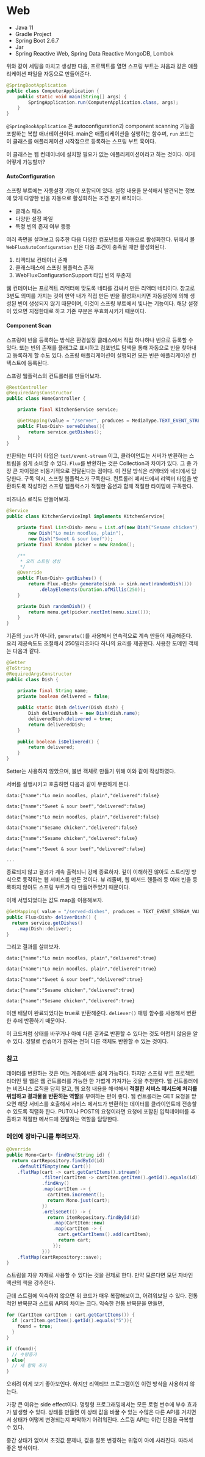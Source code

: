 # Web



- Java 11
- Gradle Project
- Spring Boot 2.6.7
- Jar
- Spring Reactive Web, Spring Data Reactive MongoDB, Lombok

위와 같이 세팅을 마치고 생성한 다음, 프로젝트를 열면 스프링 부트는 처음과 같은 애플리케이션 파일을 자동으로 만들어준다.

```java
@SpringBootApplication
public class ComputerApplication {
	public static void main(String[] args) {
		SpringApplication.run(ComputerApplication.class, args);
	}
}
```

`@SpringBookApplication` 은 autoconfiguration과 component scanning 기능을 포함하는 복합 애너테이션이다. main은 애플리케이션을 실행하는 함수며, `run` 코드는 이 클래스를 애플리케이션 시작점으로 등록하는 스프링 부트 훅이다.

이 클래스는 웹 컨테이너에 설치할 필요가 없는 애플리케이션이라고 하는 것이다. 이게 어떻게 가능할까?



#### AutoConfiguration

스프링 부트에는 자동설정 기능이 포함되어 있다. 설정 내용을 분석해서 발견되는 정보에 맞게 다양한 빈을 자동으로 활성화하는 조건 분기 로직이다.

- 클래스 패스
- 다양한 설정 파일
- 특정 빈의 존재 여부 등등

여러 측면을 살펴보고 유추한 다음 다양한 컴포넌트를 자동으로 활성화한다. 뒤에서 볼 `WebFluxAutoConfiguration` 빈은 다음 조건이 충족될 때만 활성화된다.

1. 리액티브 컨테이너 존재
2. 클래스패스에 스프링 웹플럭스 존재
3. WebFluxConfigurationSupport 타입 빈의 부존재

웹 컨테이너는 프로젝트 리액터에 맞도록 네티를 감싸서 만든 리액터 네티이다. 참고로 3번도 의미를 가지는 것이 만약 내가 직접 만든 빈을 활성화시키면 자동설정에 의해 생성된 빈이 생성되지 않기 때문이며, 이것이 스프링 부트에서 빛나는 기능이다. 해당 설정이 있으면 지정한대로 하고 기존 부분은 무효화시키기 때문이다.



#### Component Scan

스프링이 빈을 등록하는 방식은 환경설정 클래스에서 직접 하나하나 빈으로 등록할 수 있다. 또는 빈의 존재를 플래그로 표시하고 컴포넌트 탐색을 통해 자동으로 빈을 찾아내고 등록하게 할 수도 있다. 스프링 애플리케이션이 실행되면 모든 빈은 애플리케이션 컨텍스트에 등록된다.



스프링 웹플럭스의 컨트롤러를 만들어보자.

```java
@RestController
@RequiredArgsConstructor
public class HomeController {

	private final KitchenService service;

	@GetMapping(value = "/server", produces = MediaType.TEXT_EVENT_STREAM_VALUE)
	public Flux<Dish> serveDishes(){
		return service.getDishes();
	}
}
```

반환되는 미디어 타입은 `text/event-stream` 이고, 클라이언트는 서버가 반환하는 스트림을 쉽게 소비할 수 있다. `Flux`를 반환하는 것은 Collection과 차이가 있다. 그 중 가장 큰 차이점은 비동기적으로 전달된다는 점이다. 이 전달 방식은 리액터와 네티에서 담당한다. 구독 역시, 스프링 웹플럭스가 구독한다. 컨트롤러 메서드에서 리액터 타입을 반환하도록 작성하면 스프링 웹플럭스가 적절한 옵션과 함께 적절한 타이밍에 구독한다.

비즈니스 로직도 만들어보자.

```java
@Service
public class KitchenServiceImpl implements KitchenService{

	private final List<Dish> menu = List.of(new Dish("Sesame chicken"),
		new Dish("Lo mein noodles, plain"),
		new Dish("Sweet & sour beef"));
	private final Random picker = new Random();

	/**
	 * 요리 스트림 생성
	 */
	@Override
	public Flux<Dish> getDishes() {
		return Flux.<Dish> generate(sink -> sink.next(randomDish()))
			.delayElements(Duration.ofMillis(250));
	}

	private Dish randomDish() {
		return menu.get(picker.nextInt(menu.size()));
	}
}
```

기존의 `just`가 아니라, `generate()`를 사용해서 연속적으로 계속 만들어 제공해준다. 요리 제공속도도 조절해서 250밀리초마다 하나의 요리를 제공한다. 사용한 도메인 객체는 다음과 같다.

```java
@Getter
@ToString
@RequiredArgsConstructor
public class Dish {

	private final String name;
	private boolean delivered = false;
	
	public static Dish deliver(Dish dish) {
		Dish deliveredDish = new Dish(dish.name);
		deliveredDish.delivered = true;
		return deliveredDish;
	}
	
	public boolean isDelivered() {
		return delivered;
	}
}
```

Setter는 사용하지 않았으며, 불변 객체로 만들기 위해 이와 같이 작성하였다.

서버를 실행시키고 호출하면 다음과 같이 무한하게 뜬다.

```
data:{"name":"Lo mein noodles, plain","delivered":false}

data:{"name":"Sweet & sour beef","delivered":false}

data:{"name":"Lo mein noodles, plain","delivered":false}

data:{"name":"Sesame chicken","delivered":false}

data:{"name":"Sesame chicken","delivered":false}

data:{"name":"Sweet & sour beef","delivered":false}

...
```

종료되지 않고 결과가 계속 출력되니 강제 종료하자. 깊이 이해하진 않아도 스트리밍 방식으로 동작하는 웹 서비스를 만든 것이다. 뷰 리졸버, 웹 메서드 핸들러 등 여러 빈을 등록하지 않아도 스프링 부트가 다 만들어주었기 때문이다.

이제 서빙되었다는 값도 map을 이용해보자.

```java
@GetMapping( value = "/served-dishes", produces = TEXT_EVENT_STREAM_VALUE)
public Flux<Dish> deliverDish() {
  return service.getDishes()
    .map(Dish::deliver);
}
```

그리고 결과를 살펴보자.

```
data:{"name":"Lo mein noodles, plain","delivered":true}

data:{"name":"Lo mein noodles, plain","delivered":true}

data:{"name":"Sweet & sour beef","delivered":true}

data:{"name":"Sesame chicken","delivered":true}

data:{"name":"Sesame chicken","delivered":true}
```

이젠 배달이 완료되었다는 true로 반환해준다. `deliever()` 매핑 함수를 사용해서 변환한 후에 반환하기 때문이다.

이 코드처럼 상태를 바꾸거나 아예 다른 결과로 반환할 수 있다는 것도 어렵지 않음을 알 수 있다. 정말로 컨슈머가 원하는 전혀 다른 객체도 반환할 수 있는 것이다.



### 참고

데이터를 변환하는 것은 어느 계층에서든 쉽게 가능하다. 하지만 스프링 부트 프로젝트 리더인 필 웹은 웹 컨트롤러를 가능한 한 가볍게 가져가는 것을 추천한다. 웹 컨트롤러에는 비즈니스 로직을 담지 말고, 웹 요청 내용을 해석해서 **적절한 서비스 메서드에 처리를 위임하고 결과물을 반환하는 역할**을 부여하는 편이 좋다. 웹 컨트롤러는 GET 요청을 받으면 해당 서비스를 호출해서 서비스 메서드가 반환하는 데이터를 클라이언트에 전송할 수 있도록 직렬화 한다. PUT이나 POST의 요청이라면 요청에 포함된 입력데이터를 추출하고 적절한 메서드에 전달하는 역할을 담당한다.



### 메인에 장바구니를 뿌려보자.

```java
@Override
public Mono<Cart> findOne(String id) {
  return cartRepository.findById(id)
    .defaultIfEmpty(new Cart())
    .flatMap(cart -> cart.getCartItems().stream()
             .filter(cartItem -> cartItem.getItem().getId().equals(id))
             .findAny()
             .map(cartItem -> {
               cartItem.increment();
               return Mono.just(cart);
             })
             .orElseGet(() -> {
               return itemRepository.findById(id)
                 .map(CartItem::new)
                 .map(cartItem -> {
                   cart.getCartItems().add(cartItem);
                   return cart;
                 });
             }))
    .flatMap(cartRepository::save);
}
```

스트림을 자유 자재로 사용할 수 있다는 것을 전제로 한다. 만약 모른다면 모던 자바인 액션의 책을 강추한다.

근데 스트림에 익숙하지 않으면 위 코드가 매우 복잡해보이고, 어려워보일 수 있다. 전통적인 반복문과 스트림 API의 차이는 크다. 익숙한 전통 반복문을 만들면,

```java
for (CartItem cartItem : cart.getCartItems()) {
  if (cartItem.getItem().getId().equals("5")){
    found = true;
  }
} 

if (found){
  // 수량증가
} else{
  // 새 항목 추가
}
```

오히려 이게 보기 좋아보인다. 하지만 리액티브 프로그램이인 이런 방식을 사용하지 않는다.

가장 큰 이유는 side effect이다. 명령형 프로그래밍에서는 모든 로컬 변수에 부수 효과가 발생할 수 있다. 상태를 만들면 이 상태 값을 바꿀 수 있는 수많은 다른 API를 거치면서 상태가 어떻게 변경되는지 파악하기 어려워진다. 스트림 API는 이런 단점을 극복할 수 있다.

중간 상태가 없어서 초깃값 문제나, 값을 잘못 변경하는 위험이 아예 사라진다. 따라서 좋은 방식이다.